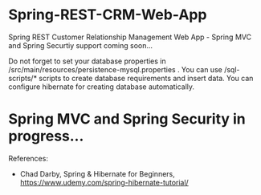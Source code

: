 # Spring-REST-CRM-Web-App
Spring REST Customer Relationship Management Web App - Spring MVC and Spring Securtiy support coming soon...

Do not forget to set your database properties in /src/main/resources/persistence-mysql.properties . You can use /sql-scripts/* scripts to create database requirements and insert data. You can configure hibernate for creating database automatically.

# Spring MVC and Spring Security in progress...

References:
- Chad Darby, Spring & Hibernate for Beginners, https://www.udemy.com/spring-hibernate-tutorial/

